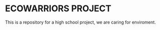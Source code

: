 # ECOWARRIORS PROJECT

This is a repository for a high school project, we are caring for enviroment.